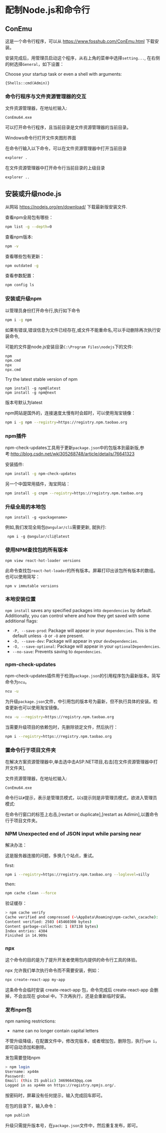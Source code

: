 # 配制Node.js和命令行

## ConEmu

这是一个命令行程序，可以从 https://www.fosshub.com/ConEmu.html 下载安装。

安装完成后，用管理员启动这个程序，从右上角的菜单中选择`setting...`, 在右侧的树选择`General`，如下设置：

Choose your startup task or even a shell with arguments:

```
{Shells::cmd(Admin)}
```

### 命令行程序与文件资源管理器的交互

文件资源管理器，在地址栏输入:

```
ConEmu64.exe
```
可以打开命令行程序，且当前目录是文件资源管理器的当前目录。

Windows命令行打开文件夹图形界面

在命令行输入以下命令，可以在文件资源管理器中打开当前目录

```bash
explorer .
```

在文件资源管理器中打开命令行当前目录的上级目录

```bash
explorer ..
```



## 安装或升级node.js

从网站 https://nodejs.org/en/download/ 下载最新版安装文件.

查看npm全局包有哪些：

```bash
npm list -g --depth=0
```

查看npm版本:

```bash
npm -v
```
查看哪些包有更新：

```bash
npm outdated -g
```

查看参数配置：

```bash
npm config ls
```



### 安装或升级npm

以管理员身份打开命令行,执行如下命令

```bash
npm i -g npm
```

如果有错误,错误信息为文件已经存在,或文件不能重命名,可以手动删除再次执行安装命令,

可能的文件是node.js安装目录`C:\Program Files\nodejs`下的文件:

```bash
npm
npm.cmd
npx
npx.cmd
```


Try the latest stable version of npm

```
npm install -g npm@latest
npm install -g npm@next
```
版本号默认为latest

npm网站是国外的，连接速度太慢有时会超时，可以使用淘宝镜像：

```bash
npm i -g npm --registry=https://registry.npm.taobao.org
```




### npm插件

npm-check-updates工具用于更新`package.json`中的包版本到最新版,参考:http://blog.csdn.net/wkl305268748/article/details/76641323

安装插件:


```bash
npm install -g npm-check-updates
```

另一个中国常用插件，淘宝网站：

```bash
npm install -g cnpm --registry=https://registry.npm.taobao.org
```



### 升级全局的本地包

```
npm install -g <packagename>
```

例如,我们发现全局包`@angular/cli`需要更新, 就执行:

```
 npm i -g @angular/cli@latest
```

### 使用NPM查找包的所有版本

```
npm view react-hot-loader versions
```

此命令查找包`react-hot-loader`的所有版本。屏幕打印出该包所有版本的数组。也可以使用简写：

```
npm v immutable versions
```

### 本地安装位置

`npm install` saves any specified packages into `dependencies` by default. Additionally, you can control where and how they get saved with some additional flags:

* `-P, --save-prod`: Package will appear in your `dependencies`. This is the default unless `-D` or `-O` are present.
* `-D, --save-dev`: Package will appear in your `devDependencies`.
* `-O, --save-optional`: Package will appear in your `optionalDependencies`.
* `--no-save`: Prevents saving to `dependencies`.

### npm-check-updates
npm-check-updates插件用于检测`package.json`的引用程序包为最新版本。简写命令为`ncu`。

```bash
ncu -u
```
为升级`package.json`文件，中引用包的版本号为最新，但不执行具体的安装。检查更新也可以使用淘宝镜像。

```bash
ncu -u --registry=https://registry.npm.taobao.org
```

当需要升级项目的依赖包时，先删除锁定文件，然后执行：

```bash
npm i --registry=https://registry.npm.taobao.org
```


### 置命令行于项目文件夹

在解决方案资源管理器中,单击选中击ASP.NET项目,右击[在文件资源管理器中打开文件夹],

文件资源管理器，在地址栏输入:

```
ConEmu64.exe
```

命令行以`#`提示，表示是管理员模式，以`$`提示则是非管理员模式，欲进入管理员模式:

在命令行窗口的标签上右击,[restart or duplicate],[restart as Adimin],以置命令行于项目文件夹。

### NPM Unexpected end of JSON input while parsing near

解决办法：

这是服务器连接的问题，多换几个站点，重试。

first:

```bash
npm i --registry=https://registry.npm.taobao.org --loglevel=silly
```

then:

```bash
npm cache clean --force
```

验证缓存：
```bash
> npm cache verify
Cache verified and compressed (~\AppData\Roaming\npm-cache\_cacache):
Content verified: 2503 (45460300 bytes)
Content garbage-collected: 1 (87138 bytes)
Index entries: 4304
Finished in 14.909s
```
### npx

这个命令的目的是为了提升开发者使用包内提供的命令行工具的体验。

npx 允许我们单次执行命令而不需要安装，例如：

```bash
npx create-react-app my-app
```

这条命令会临时安装 create-react-app 包，命令完成后 create-react-app 会删掉，不会出现在 global 中。下次再执行，还是会重新临时安装。

### 发布npm包

npm naming restrictions:

  *  name can no longer contain capital letters

不管升级降级，在配置文件中，修改完版本，或者增加包，删除包，执行`npm i`，即可自动添加和删除。

发包需要登陆npm

```bash
> npm login
Username: xp44m
Password:
Email: (this IS public) 34696643@qq.com
Logged in as xp44m on https://registry.npmjs.org/.
```

按密码时，屏幕没有任何提示，输入完成回车即可。

在包的目录下，输入命令：

```bash
npm publish
```

升级只需提升版本号，在`package.json`文件中，然后重复发布，即可。